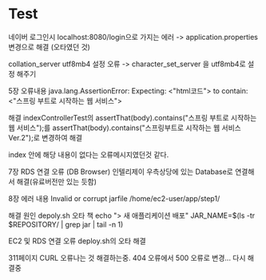 # Test

네이버 로그인시 localhost:8080/login으로 가지는 에러 -> application.properties 변경으로 해결 (오타였던 것)

collation_server utf8mb4 설정 오류 -> character_set_server 을 utf8mb4로 설정 해주기 

5장
오류내용
java.lang.AssertionError:
Expecting:
<"html코드">
to contain:
 <"스프링 부트로 시작하는 웹 서비스">

해결
indexControllerTest의  assertThat(body).contains("스프링 부트로 시작하는 웹 서비스");를
assertThat(body).contains("스프링부트로 시작하는 웹 서비스 Ver.2");로 변경하여 해결

index 안에 해당 내용이 없다는 오류메시지였던것 같다.

7장
RDS 연결 오류 (DB Browser)
인텔리제이 우측상당에 있는 Database로 연결해서 해결(유료버전만 있는 듯함)

8장
에러 내용
Invalid or corrupt jarfile /home/ec2-user/app/step1/ 

해결 
원인 depoly.sh 오타 
책 
echo "> 새 애플리케이션 배포" JAR_NAME=$(ls -tr $REPOSITORY/ | grep jar | tail -n 1)


EC2 및 RDS 연결 오류
deploy.sh의 오타 해결

311페이지 CURL 오류나는 것 해결하는중.
404 오류에서 500 오류로 변경... 다시 해결중

